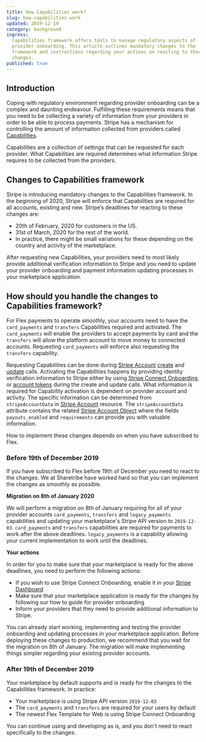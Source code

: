 ```yaml
---
title: How Capabilities work?
slug: how-capabilities-work
updated: 2019-12-19
category: background
ingress:
  Capabilities framework offers tools to manage regulatory aspects of
  provider onboarding. This article outlines mandatory changes to the
  framework and instructions regarding your actions on reacting to those
  changes.
published: true
---
```


## Introduction

Coping with regulatory environment regarding provider onboarding can
be a complex and daunting endeavour. Fulfilling these requirements
means that you need to be collecting a variety of information from
your providers in order to be able to process payments. Stripe has a
mechanism for controlling the amount of information collected from providers called
[Capabilities](https://stripe.com/docs/connect/capabilities-overview).

Capabilities are a collection of settings that can be requested for
each provider. What Capabilities are required determines what
information Stripe requires to be collected from the providers.

## Changes to Capabilities framework

Stripe is introducing mandatory changes to the Capabilities framework.
In the beginning of 2020, Stripe will enforce that Capabilities are
required for all accounts, existing and new. Stripe’s deadlines for
reacting to these changes are:
- 20th of February, 2020 for customers in the US.
- 31st of March, 2020 for the rest of the world.
- In practice, there might be small variations for these depending on the
 country and activity of the marketplace.

After requesting new Capabilities, your providers need to most likely
provide additional verification information to Stripe and you need to
update your provider onboarding and payment information updating
processes in your marketplace application.

## How should you handle the changes to Capabilities framework?

For Flex payments to operate smoothly, your accounts need to have the
`card_payments` and `transfers` Capabilities required and activated.
The `card_payments` will enable the providers to accept payments by
card and the `transfers` will allow the platform account to move money
to connected accounts. Requesting `card_payments` will enforce also
requesting the `transfers` capability.

Requesting Capabilities can be done during [Stripe
Account](https://www.sharetribe.com/api-reference/marketplace.html#stripe-account)
[create](https://www.sharetribe.com/api-reference/marketplace.html#create-stripe-account)
and
[update](https://www.sharetribe.com/api-reference/marketplace.html#update-stripe-account)
calls. Activating the Capabilities happens by providing identity
verification information to Stripe either by using [Stripe Connect
Onboarding](https://stripe.com/en-fi/connect/onboarding), or [account
tokens](https://stripe.com/docs/connect/account-tokens)
during the create and update calls. What information is required for
Capability activation is dependent on provider account and activity.
The specific information can be determined from `stripeAccountData` in
[Stripe
Account](https://www.sharetribe.com/api-reference/marketplace.html#stripe-account)
resource. The `stripeAccountData` attribute contains the related [Stripe Account
Object](https://stripe.com/docs/api/accounts/object) where the fields
`payouts_enabled` and `requirements` can provide you with valuable information.

How to implement these changes depends on when you have subscribed to Flex.

### Before 19th of December 2019

If you have subscribed to Flex before 19th of December you need to
react to the changes. We at Sharetribe have worked hard so that you
can implement the changes as smoothly as possible.

**Migration on 8th of January 2020**

We will perform a migration on 8th of January requiring for all of
your provider accounts `card_payments`, `transfers` and
`legacy_payments` capabilities and updating your marketplace's Stripe
API version to `2019-12-03`. `card_payments` and `transfers`
capabilities are required for payments to work after the above
deadlines. `legacy_payments` is a capability allowing your current
implementation to work until the deadlines.

**Your actions**

In order for you to make sure that your marketplace is ready for the
above deadlines, you need to perform the following actions:

- If you wish to use Stripe Connect Onboarding, enable it in your
 [Stripe
 Dashboard](https://dashboard.stripe.com/account/applications/settings)
- Make sure that your marketplace application is ready for the
 changes by following our how to guide for provider onboarding
- Inform your providers that they need to provide additional
 information to Stripe.

You can already start working, implementing and testing the provider
onboarding and updating processes in your marketplace application.
Before deploying these changes to production, we recommend that you
wait for the migration on 8th of January. The migration will make
implementing things simpler regarding your existing provider accounts.

### After 19th of December 2019

Your marketplace by default supports and is ready for the changes to
the Capabilities framework. In practice:

- Your marketplace is using Stripe API version `2019-12-03`
- The `card_payments` and `transfers` are required for your users by default
- The newest Flex Template for Web is using Stripe Connect Onboarding

You can continue using and developing as is, and you don't need to
react specifically to the changes.
